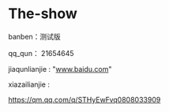 # The-show  

banben：测试版

qq_qun： 21654645

jiaqunlianjie : "www.baidu.com"

xiazailianjie :


 
https://qm.qq.com/q/STHyEwFvq0808033909
